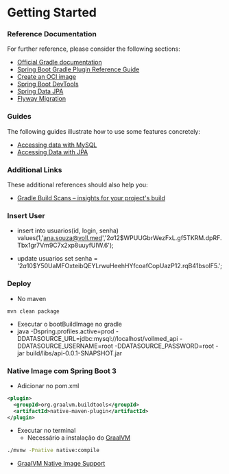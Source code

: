 # Getting Started

### Reference Documentation
For further reference, please consider the following sections:

* [Official Gradle documentation](https://docs.gradle.org)
* [Spring Boot Gradle Plugin Reference Guide](https://docs.spring.io/spring-boot/3.5.3/gradle-plugin)
* [Create an OCI image](https://docs.spring.io/spring-boot/3.5.3/gradle-plugin/packaging-oci-image.html)
* [Spring Boot DevTools](https://docs.spring.io/spring-boot/3.5.3/reference/using/devtools.html)
* [Spring Data JPA](https://docs.spring.io/spring-boot/3.5.3/reference/data/sql.html#data.sql.jpa-and-spring-data)
* [Flyway Migration](https://docs.spring.io/spring-boot/3.5.3/how-to/data-initialization.html#howto.data-initialization.migration-tool.flyway)

### Guides
The following guides illustrate how to use some features concretely:

* [Accessing data with MySQL](https://spring.io/guides/gs/accessing-data-mysql/)
* [Accessing Data with JPA](https://spring.io/guides/gs/accessing-data-jpa/)

### Additional Links
These additional references should also help you:

* [Gradle Build Scans – insights for your project's build](https://scans.gradle.com#gradle)



### Insert User

* insert into usuarios(id, login, senha) values(1,'ana.souza@voll.med','$2a$12$WPUUGbrWezFxL.gf5TKRM.dpRF.Tbx1gr7Vm9C7x2xp8uuyfUIW.6');

* update usuarios set senha = '$2a$10$Y50UaMFOxteibQEYLrwuHeehHYfcoafCopUazP12.rqB41bsolF5.';


### Deploy

* No maven

```
mvn clean package
```

* Executar o bootBuildImage no gradle
* java -Dspring.profiles.active=prod -DDATASOURCE_URL=jdbc:mysql://localhost/vollmed_api -DDATASOURCE_USERNAME=root -DDATASOURCE_PASSWORD=root -jar build/libs/api-0.0.1-SNAPSHOT.jar

### Native Image com Spring Boot 3

* Adicionar no pom.xml

```xml
<plugin>
  <groupId>org.graalvm.buildtools</groupId>
  <artifactId>native-maven-plugin</artifactId>
</plugin>
```

* Executar no terminal
  * Necessário a instalação do [GraalVM](https://www.graalvm.org/)

```bash
./mvnw -Pnative native:compile
```

* [GraalVM Native Image Support](https://docs.spring.io/spring-boot/reference/packaging/native-image/index.html)